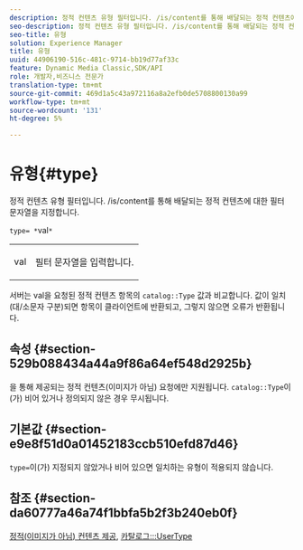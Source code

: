```yaml
---
description: 정적 컨텐츠 유형 필터입니다. /is/content를 통해 배달되는 정적 컨텐츠에 대한 필터 문자열을 지정합니다.
seo-description: 정적 컨텐츠 유형 필터입니다. /is/content를 통해 배달되는 정적 컨텐츠에 대한 필터 문자열을 지정합니다.
seo-title: 유형
solution: Experience Manager
title: 유형
uuid: 44906190-516c-481c-9714-bb19d77af33c
feature: Dynamic Media Classic,SDK/API
role: 개발자,비즈니스 전문가
translation-type: tm+mt
source-git-commit: 469d1a5c43a972116a8a2efb0de5708800130a99
workflow-type: tm+mt
source-wordcount: '131'
ht-degree: 5%

---
```



# 유형{#type}

정적 컨텐츠 유형 필터입니다. /is/content를 통해 배달되는 정적 컨텐츠에 대한 필터 문자열을 지정합니다.

`type= *`val`*`

<table id="simpletable_B66354A826434A678F3DBC686A0F1436"> 
 <tr class="strow"> 
  <td class="stentry"> <p><span class="varname"> val</span> </p> </td> 
  <td class="stentry"> <p>필터 문자열을 입력합니다. </p></td> 
 </tr> 
</table>

서버는 val을 요청된 정적 컨텐츠 항목의 `catalog::Type` 값과 비교합니다. 값이 일치(대/소문자 구분)되면 항목이 클라이언트에 반환되고, 그렇지 않으면 오류가 반환됩니다.

## 속성 {#section-529b088434a44a9f86a64ef548d2925b}

을 통해 제공되는 정적 컨텐츠(이미지가 아님) 요청에만 지원됩니다. `catalog::Type`이(가) 비어 있거나 정의되지 않은 경우 무시됩니다.

## 기본값 {#section-e9e8f51d0a01452183ccb510efd87d46}

`type=`이(가) 지정되지 않았거나 비어 있으면 일치하는 유형이 적용되지 않습니다.

## 참조 {#section-da60777a46a74f1bbfa5b2f3b240eb0f}

[정적(이미지가 아님) 컨텐츠 제공](../../../../../is-api/http-ref/image-serving-api-ref/c-http-protocol-reference/c-syntax-and-features/r-serving-static-non-image-content.md#reference-cbe50e697fdf4c7bbb0084f98b7739da),  [카탈로그:::UserType](/help/aem-is-ir-api/is-api/image-catalog/image-serving-api-ref/c-image-catalog-reference/c-image-svg-data-reference/c-image-data-reference/r-usertype-cat.md)
